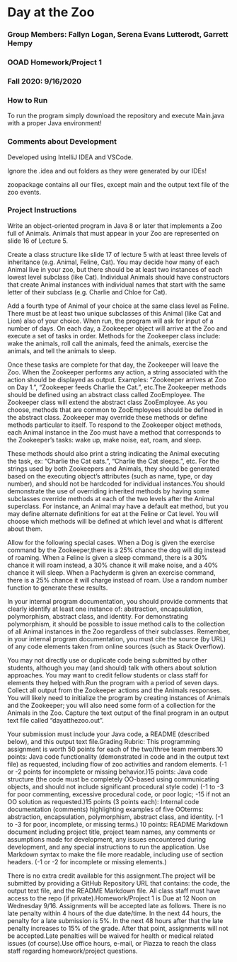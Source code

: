 # Day at the Zoo
### Group Members: Fallyn Logan, Serena Evans Lutterodt, Garrett Hempy
### OOAD Homework/Project 1 
### Fall 2020: 9/16/2020

### How to Run

To run the program simply download the repository and execute Main.java with a proper Java environment!

### Comments about Development

Developed using IntelliJ IDEA and VSCode.

Ignore the .idea and out folders as they were generated by our IDEs!

zoopackage contains all our files, except main and the output text file of the zoo events.

### Project Instructions

Write an object-oriented program in Java 8 or later that implements a Zoo full of Animals.  Animals that must appear in your Zoo are represented on slide 16 of Lecture 5. 

Create a class structure like slide 17 of lecture 5 with at least three levels of inheritance (e.g. Animal, Feline, Cat).  You may decide how many of each Animal live in your zoo, but there should be at least two instances of each lowest level subclass (like Cat).  Individual Animals should have constructors that create Animal instances with individual names that start with the same letter of their subclass (e.g. Charlie and Chloe for Cat).  

Add a fourth type of Animal of your choice at the same class level as Feline.  There must be at least two unique subclasses of this Animal (like Cat and Lion) also of your choice. When run, the program will ask for input of a number of days.  On each day, a Zookeeper object will arrive at the Zoo and execute a set of tasks in order.  Methods for the Zookeeper class include: wake the animals, roll call the animals, feed the animals, exercise the animals, and tell the animals to sleep.  

Once these tasks are complete for that day, the Zookeeper will leave the Zoo.  When the Zookeeper performs any action, a string associated with the action should be displayed as output.  Examples: “Zookeeper arrives at Zoo on Day 1.”, “Zookeeper feeds Charlie the Cat.”, etc.The Zookeeper methods should be defined using an abstract class called ZooEmployee.  The Zookeeper class will extend the abstract class ZooEmployee.  As you choose, methods that are common to ZooEmployees should be defined in the abstract class.  Zookeeper may override these methods or define methods particular to itself. To respond to the Zookeeper object methods, each Animal instance in the Zoo must have a method that corresponds to the Zookeeper’s tasks: wake up, make noise, eat, roam, and sleep. 

These methods should also print a string indicating the Animal executing the task, ex: “Charlie the Cat eats.”, “Charlie the Cat sleeps.”, etc.  For the strings used by both Zookeepers and Animals, they should be generated based on the executing object’s attributes (such as name, type, or day number), and should not be hardcoded for individual instances.You should demonstrate the use of overriding inherited methods by having some subclasses override methods at each of the two levels after the Animal superclass.  For instance, an Animal may have a default eat method, but you may define alternate definitions for eat at the Feline or Cat level. 
You will choose which methods will be defined at which level and what is different about them.


Allow for the following special cases.  When a Dog is given the exercise command by the Zookeeper,there is a 25% chance the dog will dig instead of roaming.  When a Feline is given a sleep command, there is a 30% chance it will roam instead, a 30% chance it will make noise, and a 40% chance it will sleep.  When a Pachyderm is given an exercise command, there is a 25% chance it will charge instead of roam.  Use a random number function to generate these results.  

In your internal program documentation, you should provide comments that clearly identify at least one instance of: abstraction, encapsulation, polymorphism, abstract class, and identity.  For demonstrating polymorphism, it should be possible to issue method calls to the collection of all Animal instances in the Zoo regardless of their subclasses. Remember, in your internal program documentation, you must cite the source (by URL) of any code elements taken from online sources (such as Stack Overflow).  

You may not directly use or duplicate code being submitted by other students, although you may (and should) talk with others about solution approaches.  You may want to credit fellow students or class staff for elements they helped with.Run the program with a period of seven days.  Collect all output from the Zookeeper actions and the Animals responses.  You will likely need to initialize the program by creating instances of Animals and the Zookeeper; you will also need some form of a collection for the Animals in the Zoo. Capture the text output of the final program in an output text file called “dayatthezoo.out”.  

Your submission must include your Java code, a README (described below), and this output text file.Grading Rubric:  This programming assignment is worth 50 points for each of the two/three team members.10 points: Java code functionality (demonstrated in code and in the output text file) as requested, including flow of zoo activities and random elements. (-1 or -2 points for incomplete or missing behavior.)15 points: Java code structure (the code must be completely OO-based using communicating objects, and should not include significant procedural style code) (-1 to -3 for poor commenting, excessive procedural code, or poor logic; -15 if not an OO solution as requested.)15 points (3 points each): Internal code documentation (comments) highlighting examples of five OOterms: abstraction, encapsulation, polymorphism, abstract class, and identity. (-1 to -3 for poor, incomplete, or missing terms.) 10 points: README Markdown document including project title, project team names, any comments or assumptions made for development, any issues encountered during development, and any special instructions to run the application. Use Markdown syntax to make the file more readable, including use of section headers. (-1 or -2 for incomplete or missing elements.)   

There is no extra credit available for this assignment.The project will be submitted by providing a GitHub Repository URL that contains: the code, the output text file, and the README Markdown file.  All class staff must have access to the repo (if private).Homework/Project 1 is Due at 12 Noon on Wednesday 9/16. Assignments will be accepted late as follows.  There is no late penalty within 4 hours of the due date/time.  In the next 44 hours, the penalty for a late submission is 5%.  In the next 48 hours after that the late penalty increases to 15% of the grade.  After that point, assignments will not be accepted.Late penalties will be waived for health or medical related issues (of course).Use office hours, e-mail, or Piazza to reach the class staff regarding homework/project questions. 
